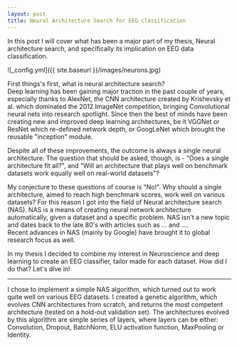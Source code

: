```yaml
---
layout: post
title: Neural Architecture Search for EEG classification
---
```


In this post I will cover what has been a major part of my thesis, Neural architecture search, and specifically its implication on EEG data classification.

![_config.yml]({{ site.baseurl }}/images/neurons.jpg)

First things's first, what is neural architecture search?  
Deep learning has been gaining major traction in the past couple of years, especially thanks to AlexNet, the CNN architecture created by Krishevsky et al. which dominated the 2012 ImageNet competition, bringing Convolutional neural nets into research spotlight. Since then the best of minds have been creating new and improved deep learning architectures, be it VGGNet or ResNet which re-defined network depth, or GoogLeNet which brought the reusable "inception" module.  
  
Despite all of these improvements, the outcome is always a single neural architecture. The question that should be asked, though, is - "Does a single architecture fit all?", and "Will an architecture that plays well on benchmark datasets work equally well on real-world datasets"?  
  
My conjecture to these questions of course is "No!". Why should a single architecture, aimed to reach high benchmark scores, work well on various datasets? For this reason I got into the field of Neural architecture search (NAS). NAS is a means of creating neural network architecture automatically, given a dataset and a specific problem. NAS isn't a new topic and dates back to the late 80's with articles such as ... and ....  
Recent advances in NAS (mainly by Google) have brought it to global research focus as well.  
  
In my thesis I decided to combine my interest in Neuroscience and deep learning to create an EEG classifier, tailor made for each dataset. How did I do that? Let's dive in!  
 
----

I chose to implement a simple NAS algorithm, which turned out to work quite well on various EEG datasets. I created a genetic algorithm, which evolves CNN architectures from scratch, and returns the most competent architecture (tested on a hold-out validation set). The architectures evolved by this algorithm are simple series of layers, where layers can be either: Convolution, Dropout, BatchNorm, ELU activation function, MaxPooling or Identity.
